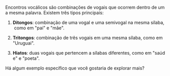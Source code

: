 Encontros vocálicos são combinações de vogais que ocorrem dentro de uma mesma palavra. Existem três tipos principais:

1. **Ditongos**: combinação de uma vogal e uma semivogal na mesma sílaba, como em "pai" e "mãe".
    
2. **Tritongos**: combinação de três vogais em uma mesma sílaba, como em "Uruguai".
    
3. **Hiatos**: duas vogais que pertencem a sílabas diferentes, como em "saúde" e "poeta".
    

Há algum exemplo específico que você gostaria de explorar mais?